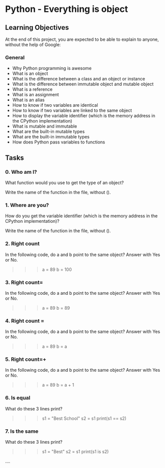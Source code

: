 # Python - Everything is object

## Learning Objectives
At the end of this project, you are expected to be able to explain to anyone, without the help of Google:

### General

* Why Python programming is awesome
* What is an object
* What is the difference between a class and an object or instance
* What is the difference between immutable object and mutable object
* What is a reference
* What is an assignment
* What is an alias
* How to know if two variables are identical
* How to know if two variables are linked to the same object
* How to display the variable identifier (which is the memory address in the CPython implementation)
* What is mutable and immutable
* What are the built-in mutable types
* What are the built-in immutable types
* How does Python pass variables to functions

## Tasks

### 0. Who am I?
What function would you use to get the type of an object?

Write the name of the function in the file, without ().

### 1. Where are you?
How do you get the variable identifier (which is the memory address in the CPython implementation)?

Write the name of the function in the file, without ().

### 2. Right count
In the following code, do a and b point to the same object? Answer with Yes or No.

>>> a = 89
>>> b = 100

### 3. Right count=
In the following code, do a and b point to the same object? Answer with Yes or No.

>>> a = 89
>>> b = 89

### 4. Right count =
In the following code, do a and b point to the same object? Answer with Yes or No.

>>> a = 89
>>> b = a

### 5. Right count=+
In the following code, do a and b point to the same object? Answer with Yes or No.

>>> a = 89
>>> b = a + 1

### 6. Is equal
What do these 3 lines print?

>>> s1 = "Best School"
>>> s2 = s1
>>> print(s1 == s2)

### 7. Is the same
What do these 3 lines print?

>>> s1 = "Best"
>>> s2 = s1
>>> print(s1 is s2)

....
